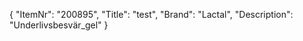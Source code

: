 {
  "ItemNr": "200895",
  "Title": "test",
  "Brand": "Lactal",
  "Description": "Underlivsbesvär_gel"
}